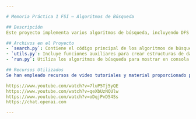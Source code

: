```yaml
---

# Memoria Práctica 1 FSI – Algoritmos de Búsqueda

## Descripción
Este proyecto implementa varios algoritmos de búsqueda, incluyendo DFS (Búsqueda en Profundidad), BFS (Búsqueda en Anchura), BB (Rama y Acotación), y BBS (Rama y Acotación con Subestimación). Estos métodos se aplican para resolver problemas de rutas usando un mapa de ciudades de Rumanía.

## Archivos en el Proyecto
- `search.py`: Contiene el código principal de los algoritmos de búsqueda y la definición de las ciudades y sus nodos.
- `utils.py`: Incluye funciones auxiliares para crear estructuras de datos como pilas y colas.
- `run.py`: Utiliza los algoritmos de búsqueda para mostrar en consola los resultados, incluyendo la cantidad de nodos generados, expandidos y el costo según el algoritmo empleado.

## Recursos Utilizados
Se han empleado recursos de video tutoriales y material proporcionado por la asignatura, así como herramientas de desarrollo de software, algunos de estos recursos son:

https://www.youtube.com/watch?v=7luP5Tj5yQE
https://www.youtube.com/watch?v=qeXbUzNQUlw
https://www.youtube.com/watch?v=oDqjPvD54Ss
https://chat.openai.com

---
```


